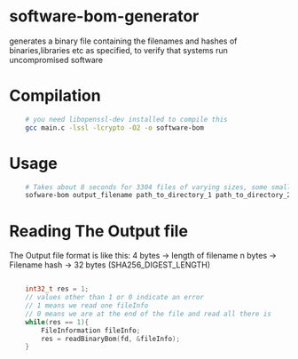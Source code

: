 # software-bom-generator

generates a binary file containing the filenames and hashes of binaries,libraries etc as specified, to verify that systems run uncompromised software

# Compilation

```bash
    # you need libopenssl-dev installed to compile this
    gcc main.c -lssl -lcrypto -O2 -o software-bom
```

# Usage

```bash
    # Takes about 8 seconds for 3304 files of varying sizes, some small some large
    sofware-bom output_filename path_to_directory_1 path_to_directory_2
```

# Reading The Output file

The Output file format is like this:
4 bytes -> length of filename
n bytes -> Filename
hash -> 32 bytes (SHA256_DIGEST_LENGTH)

```c

    int32_t res = 1;
    // values other than 1 or 0 indicate an error
    // 1 means we read one fileInfo
    // 0 means we are at the end of the file and read all there is
    while(res == 1){
        FileInformation fileInfo;
        res = readBinaryBom(fd, &fileInfo);
    }
```
